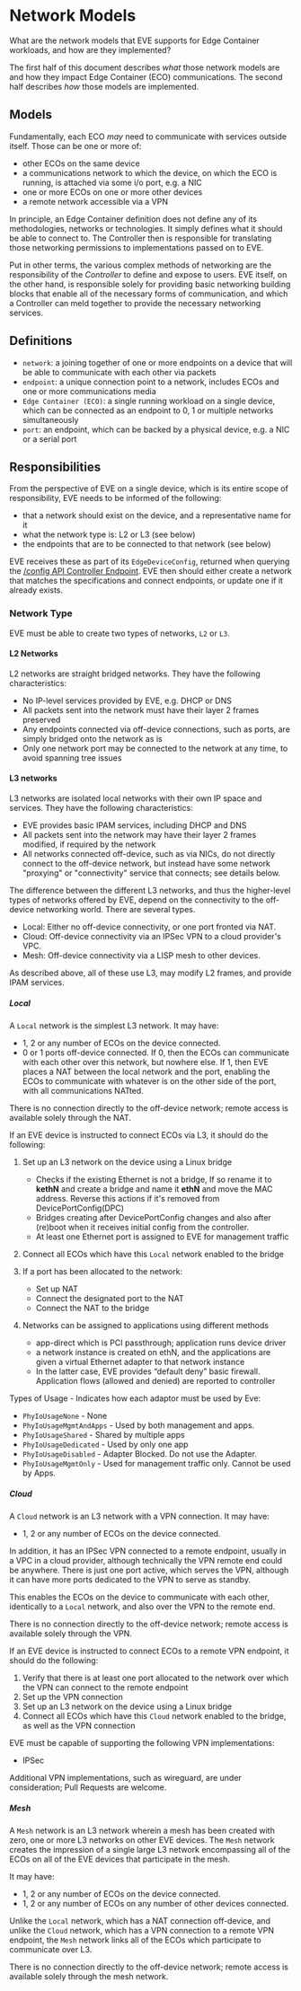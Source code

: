 # Network Models

What are the network models that EVE supports for Edge Container workloads, and how are they implemented?

The first half of this document describes _what_ those network models are and how they impact Edge Container (ECO) communications. The second half describes _how_ those models are implemented.

## Models

Fundamentally, each ECO _may_ need to communicate with services outside itself. Those can be one or more of:

* other ECOs on the same device
* a communications network to which the device, on which the ECO is running, is attached via some i/o port, e.g. a NIC
* one or more ECOs on one or more other devices
* a remote network accessible via a VPN

In principle, an Edge Container definition does not define any of its methodologies, networks or technologies. It simply defines what it should be able to connect to. The Controller then is responsible for translating those networking permissions to implementations passed on to EVE.

Put in other terms, the various complex methods of networking are the responsibility of the _Controller_ to define and expose to users. EVE itself, on the other hand, is responsible solely for providing basic networking building blocks that enable all of the necessary forms of communication, and which a Controller can meld together to provide the necessary networking services.

## Definitions

* `network`: a joining together of one or more endpoints on a device that will be able to communicate with each other via packets
* `endpoint`: a unique connection point to a network, includes ECOs and one or more communications media
* `Edge Container (ECO)`: a single running workload on a single device, which can be connected as an endpoint to 0, 1 or multiple networks simultaneously
* `port`: an endpoint, which can be backed by a physical device, e.g. a NIC or a serial port

## Responsibilities

From the perspective of EVE on a single device, which is its entire scope of responsibility, EVE needs to be informed of the following:

* that a network should exist on the device, and a representative name for it
* what the network type is: L2 or L3 (see below)
* the endpoints that are to be connected to that network (see below)

EVE receives these as part of its `EdgeDeviceConfig`, returned when querying the [/config API Controller Endpoint](../api/README.md#Configuration). EVE then should either create a network that matches the specifications and connect endpoints, or update one if it already exists.

### Network Type

EVE must be able to create two types of networks, `L2` or `L3`.

#### L2 Networks

L2 networks are straight bridged networks. They have the following characteristics:

* No IP-level services provided by EVE, e.g. DHCP or DNS
* All packets sent into the network must have their layer 2 frames preserved
* Any endpoints connected via off-device connections, such as ports, are simply bridged onto the network as is
* Only one network port may be connected to the network at any time, to avoid spanning tree issues

#### L3 networks

L3 networks are isolated local networks with their own IP space and services. They have the following characteristics:

* EVE provides basic IPAM services, including DHCP and DNS
* All packets sent into the network may have their layer 2 frames modified, if required by the network
* All networks connected off-device, such as via NICs, do not directly connect to the off-device network, but instead have some network "proxying" or "connectivity" service that connects; see details below.

The difference between the different L3 networks, and thus the higher-level types of networks offered by EVE, depend on the connectivity to the off-device networking world. There are
several types.

* Local: Either no off-device connectivity, or one port fronted via NAT.
* Cloud: Off-device connectivity via an IPSec VPN to a cloud provider's VPC.
* Mesh: Off-device connectivity via a LISP mesh to other devices.

As described above, all of these use L3, may modify L2 frames, and provide IPAM services.

##### Local

A `Local` network is the simplest L3 network. It may have:

* 1, 2 or any number of ECOs on the device connected.
* 0 or 1 ports off-device connected. If 0, then the ECOs can communicate with each other over this network, but nowhere else. If 1, then EVE places a NAT between the local network and the port, enabling the ECOs to communicate with whatever is on the other side of the port, with all communications NATted.

There is no connection directly to the off-device network; remote access is available solely through the NAT.

If an EVE device is instructed to connect ECOs via L3, it should do the following:

1. Set up an L3 network on the device using a Linux bridge
   * Checks if the existing Ethernet is not a bridge, If so rename it to **kethN** and create a bridge and name it **ethN** and move the MAC address. Reverse this actions if it's removed from DevicePortConfig(DPC)
   * Bridges creating after DevicePortConfig changes and also after (re)boot when it receives initial config from the controller.
   * At least one Ethernet port is assigned to EVE for management traffic

1. Connect all ECOs which have this `Local` network enabled to the bridge

1. If a port has been allocated to the network:
   * Set up NAT
   * Connect the designated port to the NAT
   * Connect the NAT to the bridge

1. Networks can be assigned to applications using different methods
   * app-direct which is PCI passthrough; application runs device driver
   * a network instance is created on ethN, and the applications are given a virtual Ethernet adapter to that network instance
   * In the latter case, EVE provides “default deny” basic firewall. Application flows (allowed and denied) are reported to controller

Types of Usage - Indicates how each adaptor must be used by Eve:

* `PhyIoUsageNone` - None
* `PhyIoUsageMgmtAndApps` - Used by both management and apps.
* `PhyIoUsageShared` - Shared by multiple apps
* `PhyIoUsageDedicated` - Used by only one app
* `PhyIoUsageDisabled` - Adapter Blocked. Do not use the Adapter.
* `PhyIoUsageMgmtOnly` - Used for management traffic only. Cannot be used by Apps.

##### Cloud

A `Cloud` network is an L3 network with a VPN connection. It may have:

* 1, 2 or any number of ECOs on the device connected.

In addition, it has an IPSec VPN connected to a remote endpoint, usually in a VPC in a cloud provider, although technically the VPN remote end could be anywhere. There is
just one port active, which serves the VPN, although it can have more ports dedicated to the VPN to serve as standby.

This enables the ECOs on the device to communicate with each other, identically to a `Local` network, and also over the VPN to the remote end.

There is no connection directly to the off-device network; remote access is available solely through the VPN.

If an EVE device is instructed to connect ECOs to a remote VPN endpoint, it should do the following:

1. Verify that there is at least one port allocated to the network over which the VPN can connect to the remote endpoint
1. Set up the VPN connection
1. Set up an L3 network on the device using a Linux bridge
1. Connect all ECOs which have this `Cloud` network enabled to the bridge, as well as the VPN connection

EVE must be capable of supporting the following VPN implementations:

* IPSec

Additional VPN implementations, such as wireguard, are under consideration; Pull Requests are welcome.


##### Mesh

A `Mesh` network is an L3 network wherein a mesh has been created with zero, one or more L3 networks on other EVE devices. The `Mesh` network creates the
impression of a single large L3 network encompassing all of the ECOs on all of the EVE devices that participate in the mesh.

It may have:

* 1, 2 or any number of ECOs on the device connected.
* 1, 2 or any number of ECOs on any number of other devices connected.

Unlike the `Local` network, which has a NAT connection off-device, and unlike the `Cloud` network, which has a VPN connection to a remote VPN endpoint, the `Mesh` network links all
of the ECOs which participate to communicate over L3.

There is no connection directly to the off-device network; remote access is available solely through the mesh network.
